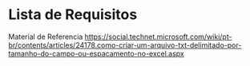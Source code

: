 # Lista de Requisitos




Material de Referencia https://social.technet.microsoft.com/wiki/pt-br/contents/articles/24178.como-criar-um-arquivo-txt-delimitado-por-tamanho-do-campo-ou-espacamento-no-excel.aspx
